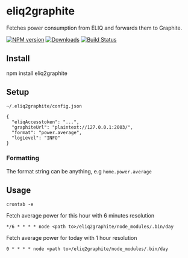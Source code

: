 # eliq2graphite
Fetches power consumption from ELIQ and forwards them to Graphite.

[![NPM version][npm-image]][npm-url] [![Downloads][downloads-image]][npm-url] [![Build Status][travis-image]][travis-url]

## Install
npm install eliq2graphite

## Setup

``~/.eliq2graphite/config.json``

```
{
  "eliqAccesstoken": "...",
  "graphiteUrl": "plaintext://127.0.0.1:2003/",
  "format": "power.average",
  "logLevel": "INFO"
}
```
### Formatting
The format string can be anything, e.g ``home.power.average``

## Usage

```
crontab -e
```
Fetch average power for this hour with 6 minutes resolution
```
*/6 * * * * node <path to>/eliq2graphite/node_modules/.bin/day
```

Fetch average power for today with 1 hour resolution
```
0 * * * * node <path to>/eliq2graphite/node_modules/.bin/day
```

[npm-url]: https://npmjs.org/package/eliq2graphite
[downloads-image]: http://img.shields.io/npm/dm/eliq2graphite.svg
[npm-image]: http://img.shields.io/npm/v/eliq2graphite.svg
[travis-url]: https://travis-ci.org/ashpool/eliq2graphite
[travis-image]: http://img.shields.io/travis/ashpool/eliq2graphite.svg
